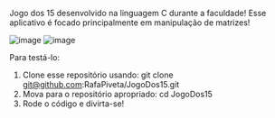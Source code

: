 Jogo dos 15 desenvolvido na linguagem C durante a faculdade!
Esse aplicativo é focado principalmente em manipulação de matrizes!

![image](https://github.com/RafaPiveta/JogoDos15/assets/105398921/573bbfc3-6b5f-4c7e-baff-5e2ee45753ae)
![image](https://github.com/RafaPiveta/JogoDos15/assets/105398921/68e33c5b-587d-4d6f-ad27-1ae2b1a3c22c)

Para testá-lo:
1. Clone esse repositório usando: git clone git@github.com:RafaPiveta/JogoDos15.git
2. Mova para o repositório apropriado: cd JogoDos15
3. Rode o código e divirta-se!
